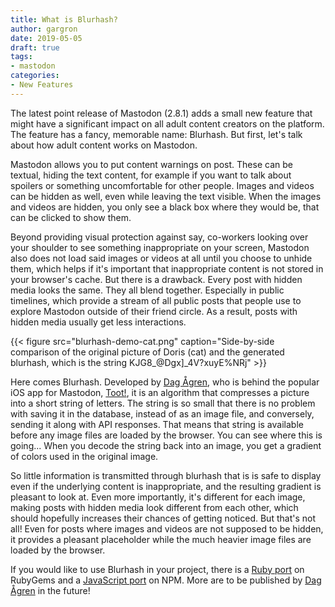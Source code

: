 ```yaml
---
title: What is Blurhash?
author: gargron
date: 2019-05-05
draft: true
tags:
- mastodon
categories:
- New Features
---
```


The latest point release of Mastodon (2.8.1) adds a small new feature that might have a significant impact on all adult content creators on the platform. The feature has a fancy, memorable name: Blurhash. But first, let's talk about how adult content works on Mastodon.

Mastodon allows you to put content warnings on post. These can be textual, hiding the text content, for example if you want to talk about spoilers or something uncomfortable for other people. Images and videos can be hidden as well, even while leaving the text visible. When the images and videos are hidden, you only see a black box where they would be, that can be clicked to show them.

Beyond providing visual protection against say, co-workers looking over your shoulder to see something inappropriate on your screen, Mastodon also does not load said images or videos at all until you choose to unhide them, which helps if it's important that inappropriate content is not stored in your browser's cache. But there is a drawback. Every post with hidden media looks the same. They all blend together. Especially in public timelines, which provide a stream of all public posts that people use to explore Mastodon outside of their friend circle. As a result, posts with hidden media usually get less interactions.

{{< figure src="blurhash-demo-cat.png" caption="Side-by-side comparison of the original picture of Doris (cat) and the generated blurhash, which is the string KJG8_@Dgx]_4V?xuyE%NRj" >}}

Here comes Blurhash. Developed by [Dag Ågren][WAHa_06x36], who is behind the popular iOS app for Mastodon, [Toot!][toot], it is an algorithm that compresses a picture into a short string of letters. The string is so small that there is no problem with saving it in the database, instead of as an image file, and conversely, sending it along with API responses. That means that string is available before any image files are loaded by the browser. You can see where this is going... When you decode the string back into an image, you get a gradient of colors used in the original image.

So little information is transmitted through blurhash that is is safe to display even if the underlying content is inappropriate, and the resulting gradient is pleasant to look at. Even more importantly, it's different for each image, making posts with hidden media look different from each other, which should hopefully increases their chances of getting noticed. But that's not all! Even for posts where images and videos are not supposed to be hidden, it provides a pleasant placeholder while the much heavier image files are loaded by the browser.

If you would like to use Blurhash in your project, there is a [Ruby port][ruby] on RubyGems and a [JavaScript port][javascript] on NPM. More are to be published by [Dag Ågren][WAHa_06x36] in the future!

[WAHa_06x36]: https://mastodon.social/@WAHa_06x36
[toot]: https://itunes.apple.com/app/toot/id1229021451?ls=1&mt=8
[ruby]: https://rubygems.org/gems/blurhash
[javascript]: https://www.npmjs.com/package/blurhash
